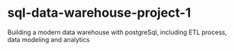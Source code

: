 # sql-data-warehouse-project-1
Building a modern data warehouse with postgreSql, including ETL process, data modeling and analytics
